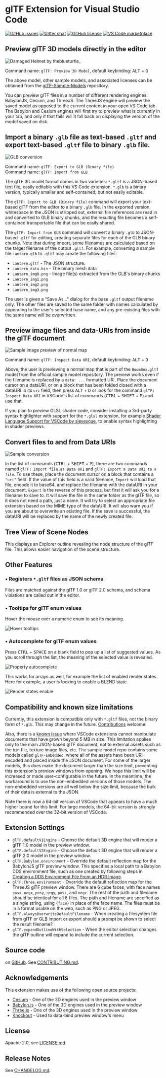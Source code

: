 # glTF Extension for Visual Studio Code

[![GitHub issues](https://img.shields.io/github/issues/AnalyticalGraphicsInc/gltf-vscode.svg)](https://github.com/AnalyticalGraphicsInc/gltf-vscode/issues) [![Gitter chat](https://img.shields.io/gitter/room/AnalyticalGraphicsInc/gltf-vscode.svg)](https://gitter.im/gltf-vscode/Lobby) [![GitHub license](https://img.shields.io/badge/License-Apache%202.0-blue.svg)](https://github.com/AnalyticalGraphicsInc/gltf-vscode/blob/master/LICENSE.md) [![VS Code marketplace](https://vsmarketplacebadge.apphb.com/installs/cesium.gltf-vscode.svg)](https://marketplace.visualstudio.com/items?itemName=cesium.gltf-vscode)

## Preview glTF 3D models directly in the editor

![Damaged Helmet by theblueturtle_](images/DamagedHelmetPan.gif)

Command name: `glTF: Preview 3D Model`, default keybinding: <kbd>ALT</kbd> + <kbd>G</kbd>

The above model, other sample models, and associated licenses can be obtained from the [glTF-Sample-Models](https://github.com/KhronosGroup/glTF-Sample-Models) repository.

You can preview glTF files in a number of different rendering engines: BabylonJS, Cesium, and ThreeJS.  The ThreeJS engine will preview the saved model as opposed to the current content in your open VS Code tab.  The Babylon and Cesium engines will first try to preview what is currently in your tab, and only if that fails will it fall back on displaying the version of the model saved on disk.

## Import a binary `.glb` file as text-based `.gltf` and export text-based `.gltf` file to binary `.glb` file.

![GLB conversion](images/GlbConversion.png)

Command name: `glTF: Export to GLB (Binary file)`\
Command name: `glTF: Import from GLB`

The glTF 3D model format comes in two varieties: `*.gltf` is a JSON-based text file, easily editable with this VS Code extension.  `*.glb` is a binary version, typically smaller and self-contained, but not easily editable.

The `glTF: Export to GLB (Binary file)` command will export your text-based glTF from the editor to a binary `.glb` file.  In the exported version, whitespace in the JSON is stripped out, external file references are read in and converted to GLB binary chunks, and the resulting file becomes a self-contained transportable file that can be easily shared.

The `glTF: Import from GLB` command will convert a binary `.glb` to JSON-based `.gltf` for editing, creating separate files for each of the GLB binary chunks.  Note that during import, some filenames are calculated based on the target filename of the output `.gltf`.  For example, converting a sample file `Lantern.glb` to `.gltf` may create the following files:

* `Lantern.gltf` - The JSON structure.
* `Lantern_data.bin` - The binary mesh data
* `Lantern_img0.png` - Image file(s) extracted from the GLB's binary chunks
* `Lantern_img1.png`
* `Lantern_img2.png`
* `Lantern_img3.png`

The user is given a "Save As..." dialog for the base `.gltf` output filename only.  The other files are saved to the same folder with names calculated by appending to the user's selected base name, and any pre-existing files with the same name will be overwritten.

## Preview image files and data-URIs from inside the glTF document

![Sample image preview of normal map](images/SampleImagePreview.png)

Command name: `glTF: Inspect Data URI`, default keybinding: <kbd>ALT</kbd> + <kbd>D</kbd>

Above, the user is previewing a normal map that is part of the `BoomBox.gltf` model from the official sample model repository.  The preview works even if the filename is replaced by a `data: ...` formatted URI.  Place the document cursor on a dataURI, or on a block that has been folded closed with a dataURI in its `uri` field, then press <kbd>ALT</kbd> + <kbd>D</kbd> or look for the command `glTF: Inspect Data URI` in VSCode's list of commands (<kbd>CTRL</kbd> + <kbd>SHIFT</kbd> + <kbd>P</kbd>) and use that.

If you plan to preview GLSL shader code, consider installing a 3rd-party syntax highlighter with support for the `*.glsl` extension, for example [Shader Language Support for VSCode by slevesque](https://marketplace.visualstudio.com/items?itemName=slevesque.shader), to enable syntax highlighting in shader previews.

## Convert files to and from Data URIs

![Sample conversion](images/Conversion.png)

In the list of commands (<kbd>CTRL</kbd> + <kbd>SHIFT</kbd> + <kbd>P</kbd>), there are two commands named `glTF: Import file as Data URI` and `glTF: Export a Data URI to a file`.  To use these, place the document cursor on a block that contains a `"uri"` field.  If the value of this field is a valid filename, `Import` will load that file, encode it to base64, and replace the filename with the dataURI in your document.  `Export` is the reverse of this process, but first it will ask you for a filename to save to.  It will save the file in the same folder as the glTF file, so it does not need a path, just a name.  It will try to select an appropriate file extension based on the MIME type of the dataURI.  It will also warn you if you are about to overwrite an existing file.  If the save is successful, the dataURI will be replaced by the name of the newly created file.

## Tree View of Scene Nodes

This displays an Explorer outline revealing the node structure of the glTF file. This allows easier navigation of the scene structure.

## Other Features

### &bull; Registers `*.gltf` files as JSON schema

Files are matched against the glTF 1.0 or glTF 2.0 schema, and schema violations are called out in the editor.

### &bull; Tooltips for glTF enum values

Hover the mouse over a numeric enum to see its meaning.

![Hover tooltips](images/EmissionHover.png)

### &bull; Autocomplete for glTF enum values

Press <kbd>CTRL</kbd> + <kbd>SPACE</kbd> on a blank field to pop up a list of suggested values.  As you scroll through the list, the meaning of the selected value is revealed.

![Property autocomplete](images/PropertyAutocomplete.png)

This works for arrays as well, for example the list of enabled render states.  Here for example, a user is looking to enable a BLEND state.

![Render states enable](images/StatesEnable.png)

## Compatibility and known size limitations

Currently, this extension is compatible only with `*.gltf` files, not the binary form of `*.glb`.  This may change in the future.  [Contributions](CONTRIBUTING.md) welcome!

Also, there is a [known issue](https://github.com/Microsoft/vscode/issues/31078) where VSCode extensions cannot manipulate documents that have grown beyond 5 MB in size.  This limitation applies only to the main JSON-based glTF document, not to external assets such as the `bin` file, texture image files, etc.  The sample model repo contains some models called `glTF-Embedded`, where all of the assets have been URI-encoded and placed inside the JSON document.  For some of the larger models, this does make the document larger than the size limit, preventing this extension's preview windows from opening.  We hope this limit will be increased or made user-configurable in the future.  In the meantime, the workaround is to use the non-embedded versions of those models.  The non-embedded versions are all well below the size limit, because the bulk of their data is external to the JSON.

Note there is now a 64-bit version of VSCode that appears to have a much higher bound for this limit.  For large models, the 64-bit version is strongly recommended over the 32-bit version of VSCode.

## Extension Settings

* `glTF.defaultV1Engine` - Choose the default 3D engine that will render a glTF 1.0 model in the preview window.
* `glTF.defaultV2Engine` - Choose the default 3D engine that will render a glTF 2.0 model in the preview window.
* `glTF.Babylon.environment` - Override the default reflection map for the BabylonJS glTF preview window.  This specifies a local path to a Babylon DDS environment file, such as one created by following steps in [Creating a DDS Environment File From an HDR Image](http://doc.babylonjs.com/overviews/physically_based_rendering#creating-a-dds-environment-file-from-an-hdr-image).
* `glTF.Three.environment` - Override the default reflection map for the ThreeJS glTF preview window.  There are 6 cube faces, with face names `posx`, `negx`, `posy`, `negy`, `posz`, and `negz`.  The rest of the path and filename should be identical for all 6 files.  The path and filename are specified as a single string, using `{face}` in place of the face name.  The files must be in a format usable on the web, such as PNG or JPEG.
* `glTF.alwaysOverwriteDefaultFilename` - When creating a filesystem file from glTF or GLB import or export should a prompt be shown to select the result filename?
* `glTF.expandOutlineWithSelection` - When the editor selection changes the glTF outline will expand to include the current selection.

## Source code

on [GitHub](https://github.com/AnalyticalGraphicsInc/gltf-vscode).  See [CONTRIBUTING.md](CONTRIBUTING.md).

## Acknowledgements

This extension makes use of the following open source projects:

 * [Cesium](https://github.com/AnalyticalGraphicsInc/cesium) - One of the 3D engines used in the preview window
 * [Babylon.js](https://github.com/BabylonJS/Babylon.js) - One of the 3D engines used in the preview window
 * [Three.js](https://github.com/mrdoob/three.js/) - One of the 3D engines used in the preview window
 * [Knockout](http://knockoutjs.com/) - Used to data-bind preview window's menu

## License

Apache 2.0, see [LICENSE.md](LICENSE.md).

## Release Notes

See [CHANGELOG.md](CHANGELOG.md).
